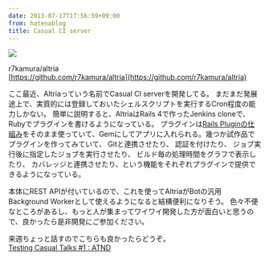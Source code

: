 ```yaml
---
date: 2013-07-17T17:56:59+09:00
from: hatenablog
title: Casual CI server
---
```

![](http://gifzo.net/f2zmQFtkzv.gif)

r7kamura/altria  
[https://github.com/r7kamura/altria](https://github.com/r7kamura/altria)

ここ最近、Altriaっていう名前でCasual CI serverを開発してる。 まだまだ発展途上で、実質的には登録しておいたシェルスクリプトを実行するCron程度の能力しかない。 簡単に説明すると、AltriaはRails 4で作ったJenkins cloneで、Rubyでプラグインを書けるようになっている。 プラグインは[Rails Pluginの仕組み](http://guides.rubyonrails.org/plugins.html)をそのまま使っていて、Gemにしてアプリに入れられる。幾つか試作品でプラグインを作ってみていて、 Gitと連携させたり、 認証を付けたり、 ジョブ実行後に指定したジョブを実行させたり、 ビルド毎の処理時間をグラフで表示したり、 カバレッジと連携させたり、という機能をそれぞれプラグインで提供できるようになっている。

本体にREST APIが付いているので、これを使ってAltriaがBotの汎用Background Workerとして使えるようになると結構便利になりそう。 色々不便なところがあるし、もっと人が集まってワイワイ開発した方が面白いと思うので、良かったら是非開発にご参加ください。

来週ちょっと話すのでこちらも良かったらどうぞ。  
[Testing Casual Talks #1 : ATND](http://atnd.org/events/40914)

